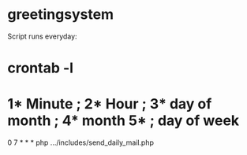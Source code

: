 # greetingsystem

Script runs everyday:


# crontab -l
# 1* Minute ; 2* Hour ; 3* day of month ; 4*  month 5* ; day of week
0 7 * * * php .../includes/send_daily_mail.php
